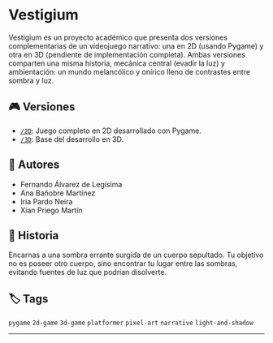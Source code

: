 # Vestigium

Vestigium es un proyecto académico que presenta dos versiones complementarias de un videojuego narrativo: una en 2D (usando Pygame) y otra en 3D (pendiente de implementación completa). Ambas versiones comparten una misma historia, mecánica central (evadir la luz) y ambientación: un mundo melancólico y onírico lleno de contrastes entre sombra y luz.

## 🎮 Versiones

- [`/2D`](./2D): Juego completo en 2D desarrollado con Pygame.
- [`/3D`](./3D): Base del desarrollo en 3D.

## 👥 Autores

- Fernando Álvarez de Legísima
- Ana Bañobre Martínez
- Iria Pardo Neira
- Xian Priego Martín

## 📖 Historia

Encarnas a una sombra errante surgida de un cuerpo sepultado. Tu objetivo no es poseer otro cuerpo, sino encontrar tu lugar entre las sombras, evitando fuentes de luz que podrían disolverte.

## 🏷️ Tags

`pygame` `2d-game` `3d-game` `platformer` `pixel-art` `narrative` `light-and-shadow`

---

